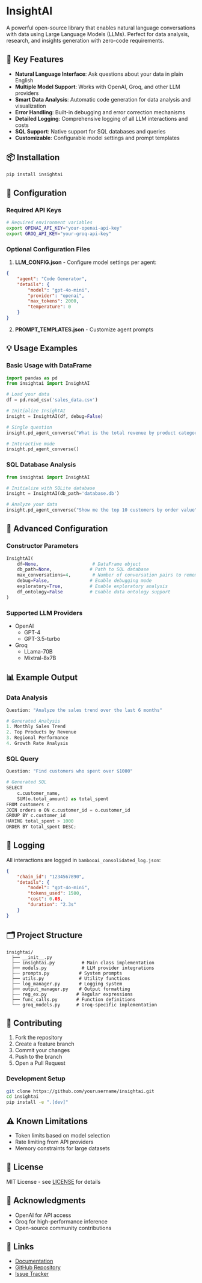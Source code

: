 # InsightAI

A powerful open-source library that enables natural language conversations with data using Large Language Models (LLMs). Perfect for data analysis, research, and insights generation with zero-code requirements.

## 🚀 Key Features

- **Natural Language Interface**: Ask questions about your data in plain English
- **Multiple Model Support**: Works with OpenAI, Groq, and other LLM providers
- **Smart Data Analysis**: Automatic code generation for data analysis and visualization
- **Error Handling**: Built-in debugging and error correction mechanisms
- **Detailed Logging**: Comprehensive logging of all LLM interactions and costs
- **SQL Support**: Native support for SQL databases and queries
- **Customizable**: Configurable model settings and prompt templates

## 📦 Installation

```bash
pip install insightai
```

## 🔑 Configuration

### Required API Keys

```bash
# Required environment variables
export OPENAI_API_KEY="your-openai-api-key"
export GROQ_API_KEY="your-groq-api-key"
```

### Optional Configuration Files

1. **LLM_CONFIG.json** - Configure model settings per agent:
```json
{
    "agent": "Code Generator",
    "details": {
        "model": "gpt-4o-mini",
        "provider": "openai",
        "max_tokens": 2000,
        "temperature": 0
    }
}
```

2. **PROMPT_TEMPLATES.json** - Customize agent prompts

## 💡 Usage Examples

### Basic Usage with DataFrame

```python
import pandas as pd
from insightai import InsightAI

# Load your data
df = pd.read_csv('sales_data.csv')

# Initialize InsightAI
insight = InsightAI(df, debug=False)

# Single question
insight.pd_agent_converse("What is the total revenue by product category?")

# Interactive mode
insight.pd_agent_converse()
```

### SQL Database Analysis

```python
from insightai import InsightAI

# Initialize with SQLite database
insight = InsightAI(db_path='database.db')

# Analyze your data
insight.pd_agent_converse("Show me the top 10 customers by order value")
```

## 🔧 Advanced Configuration

### Constructor Parameters

```python
InsightAI(
    df=None,                    # DataFrame object
    db_path=None,              # Path to SQL database
    max_conversations=4,        # Number of conversation pairs to remember
    debug=False,               # Enable debugging mode
    exploratory=True,          # Enable exploratory analysis
    df_ontology=False          # Enable data ontology support
)
```

### Supported LLM Providers

- OpenAI
  - GPT-4
  - GPT-3.5-turbo
- Groq
  - LLama-70B
  - Mixtral-8x7B

## 📊 Example Output

### Data Analysis
```python
Question: "Analyze the sales trend over the last 6 months"

# Generated Analysis
1. Monthly Sales Trend
2. Top Products by Revenue
3. Regional Performance
4. Growth Rate Analysis
```

### SQL Query
```python
Question: "Find customers who spent over $1000"

# Generated SQL
SELECT 
    c.customer_name,
    SUM(o.total_amount) as total_spent
FROM customers c
JOIN orders o ON c.customer_id = o.customer_id
GROUP BY c.customer_id
HAVING total_spent > 1000
ORDER BY total_spent DESC;
```

## 📝 Logging

All interactions are logged in `bambooai_consolidated_log.json`:

```json
{
    "chain_id": "1234567890",
    "details": {
        "model": "gpt-4o-mini",
        "tokens_used": 1500,
        "cost": 0.03,
        "duration": "2.3s"
    }
}
```

## 🗂️ Project Structure

```
insightai/
  ├── __init__.py
  ├── insightai.py          # Main class implementation
  ├── models.py             # LLM provider integrations
  ├── prompts.py           # System prompts
  ├── utils.py             # Utility functions
  ├── log_manager.py       # Logging system
  ├── output_manager.py    # Output formatting
  ├── reg_ex.py           # Regular expressions
  ├── func_calls.py       # Function definitions
  └── groq_models.py      # Groq-specific implementation
```

## 🤝 Contributing

1. Fork the repository
2. Create a feature branch
3. Commit your changes
4. Push to the branch
5. Open a Pull Request

### Development Setup

```bash
git clone https://github.com/yourusername/insightai.git
cd insightai
pip install -e ".[dev]"
```

## ⚠️ Known Limitations

- Token limits based on model selection
- Rate limiting from API providers
- Memory constraints for large datasets

## 📄 License

MIT License - see [LICENSE](LICENSE) for details

## 🙏 Acknowledgments

- OpenAI for API access
- Groq for high-performance inference
- Open-source community contributions

## 🔗 Links

- [Documentation](https://insightai.readthedocs.io/)
- [GitHub Repository](https://github.com/yourusername/insightai)
- [Issue Tracker](https://github.com/yourusername/insightai/issues)


